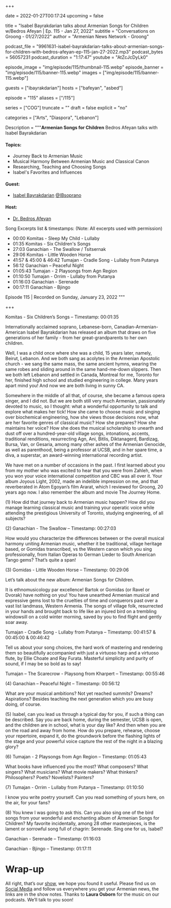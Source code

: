 +++

date = 2022-01-27T00:17:24
upcoming = false

title = "Isabel Bayrakdarian talks about Armenian Songs for Children w/Bedros Afeyan | Ep. 115 - Jan 27, 2022"
subtitle = "Conversations on Groong - 01/27/2022"
author = "Armenian News Network - Groong"

podcast_file = "9961631-isabel-bayrakdarian-talks-about-armenian-songs-for-children-with-bedros-afeyan-ep-115-jan-27-2022.mp3"
podcast_bytes = 56057231
podcast_duration = "1:17:47"
youtube = "AtZcJcDyLk0"

episode_image = "img/episode/115/thumbnail-115.webp"
episode_banner = "img/episode/115/banner-115.webp"
images = ["img/episode/115/banner-115.webp"]

guests = ["ibayrakdarian"]
hosts = ["bafeyan", "asbed"]

episode = "115"
aliases = ["/115"]

series = ["COG"]
truncate = ""
draft = false
explicit = "no"

categories = ["Arts", "Diaspora", "Lebanon"]


Description = """__Armenian Songs for Children__
Bedros Afeyan talks with Isabel Bayrakdarian

#### Topics:
* Journey Back to Armenian Music
* Musical Harmony Between Armenian Music and Classical Canon
* Researching, Teaching and Choosing Songs
* Isabel's Favorites and Influences

#### Guest:
* [Isabel Bayrakdarian](/guest/ibayrakdarian) [@IBsoprano](https://twitter.com/IBsoprano)

#### Host:
* [Dr. Bedros Afeyan](/host/bafeyan)

Song Excerpts list & timestamps:
(Note: All excerpts used with permission)
* 00:00 Komitas - Sleep My Child - Lullaby
* 01:35 Komitas - Six Children's Songs
* 27:03 Ganachian - The Swallow / Tsitsernak
* 29:06 Komitas - Little Wooden Horse
* 41:57 & 45:00 & 46:42 Tumajan - Cradle Song - Lullaby from Putanya
* 56:12 Ganachian – Peaceful Night
* 01:05:43 Tumajan - 2 Playsongs from Agn Region
* 01:10:50 Tumajan - Orrim - Lullaby from Putanya
* 01:16:03 Ganachian - Serenade
* 00:17:11 Ganachian - Bjingo

Episode 115 | Recorded on Sunday, January 23, 2022
"""

+++


Komitas - Six Children’s Songs – Timestamp: 00:01:35

Internationally acclaimed soprano, Lebanese-born, Canadian-Armenian-American Isabel Bayrakdarian has released an album that draws on five generations of her family - from her great-grandparents to her own children.

Well, I was a child once where she was a child, 15 years later, namely, Beirut, Lebanon. And we both sang as acolytes in the Armenian Apostolic church - we sang the same mass, the same ancient hymns, wearing the same robes and sliding around in the same hand-me-down slippers. Then we both left Lebanon and settled in Canada, Montreal for me, Toronto for her, finished high school and studied engineering in college. Many years apart mind you! And now we are both living in sunny CA.

Somewhere in the middle of all that, of course, she became a famous opera singer, and I did not. But we are both still very much Armenian, passionately devoted to music, so I thought: what a wonderful opportunity to talk and explore what makes her tick! How she came to choose music and singing over biochemical engineering, how she views those decisions now, what are her favorite genres of classical music? How she prepares? How she maintains her voice? How she does the musical scholarship to unearth and dust off over a hundred-year-old village songs, intonations, accents, traditional renditions, resurrecting Agn, Ani, Bitlis, Diktanagerd, Bardizag, Bursa, Van, or Gesaria, among many other ashes of the Armenian Genocide, as well as parenthood, being a professor at UCSB, and in her spare time, a diva, a superstar, an award-winning international recording artist.



We have met on a number of occasions in the past. I first learned about you from my mother who was excited to hear that you were from Zahleh, when you won your voice international competition and CBC was all over it. Your album Joyous Light, 2002, made an indelible impression on me, and that reverberated in Atom Egoyan’s film Ararat, which I reviewed for Groong, 20 years ago now. I also remember the album and movie The Journey Home.

 

(1)  How did that journey back to Armenian music happen? How did you manage learning classical music and training your operatic voice while attending the prestigious University of Toronto, studying engineering, of all subjects?

 

(2)  Ganachian - The Swallow – Timestamp: 00:27:03

How would you characterize the differences between or the overall musical harmony uniting Armenian music, whether it be traditional, village heritage based, or Gomidas transcribed, vs the Western canon which you sing professionally, from Italian Operas to German Lieder to South American Tango gems? That’s quite a span!

 

(3)  Gomidas - Little Wooden Horse – Timestamp: 00:29:06


Let’s talk about the new album: Armenian Songs for Children.

It is ethnomusicology par excellence! Bartok or Gomidas (or Ravel or Dvorak) have nothing on you!  You have unearthed Armenian musical and expressive gems lost to the cruelties of time and conquerors past over a vast list landmass, Western Armenia. The songs of village folk, resurrected in your hands and brought back to life like an injured bird on a trembling windowsill on a cold winter morning, saved by you to find flight and gently soar away.
 

Tumajan - Cradle Song - Lullaby from Putanya – Timestamp: 00:41:57 & 00:45:00 & 00:46:42

Tell us about your song choices, the hard work of mastering and rendering them so beautifully accompanied with just a virtuoso harp and a virtuoso flute, by Ellie Choate and Ray Furata. Masterful simplicity and purity of sound, if I may be so bold as to say!

Tumajan – The Scarecrow - Playsong from Kharpert – Timestamp: 00:55:46
 

(4)  Ganachian – Peaceful Night – Timestamp: 00:56:12

What are your musical ambitions? Not yet reached summits? Dreams? Aspirations? Besides teaching the next generation which you are busy doing, of course.


(5)  Isabel, can you lead us through a typical day for you, if such a thing can be described. Say you are back home, during the semester, UCSB is open, and the children are in school, what is your day like? And then when you are on the road and away from home. How do you prepare, rehearse, choose your repertoire, expand it, do the groundwork before the flashing lights of the stage and your powerful voice capture the rest of the night in a blazing glory?


(6)  Tumajan - 2 Playsongs from Agn Region – Timestamp: 01:05:43

What books have influenced you the most? What composers? What singers? What musicians? What movie makers? What thinkers? Philosophers? Poets? Novelists? Painters?


(7)  Tumajan - Orrim - Lullaby from Putanya – Timestamp: 01:10:50

I know you write poetry yourself. Can you read something of yours here, on the air, for your fans?


(8)  You knew I was going to ask this. Can you also sing one of the bird songs from your wonderful and enchanting album of Armenian Songs for Children? My favorite incidentally, among 28 other masterpieces, is the lament or sorrowful song full of chagrin: Serenade.  Sing one for us, Isabel?


Ganachian - Serenade – Timestamp: 01:16:03 

Ganachian - Bjingo – Timestamp: 01:17:11


# Wrap-up

All right, that’s our [show](https://podcasts.groong.org/), we hope you found it useful. Please find us on [Social Media](https://lintr.ee/groong) and follow us everywhere you get your Armenian news, the links are in the show notes. Thanks to **Laura Osborn** for the music on our podcasts. We’ll talk to you soon!
